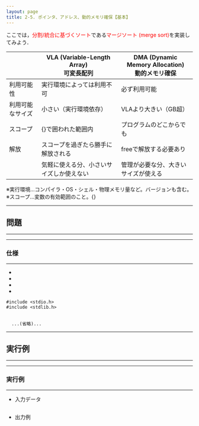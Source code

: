 ```yaml
---
layout: page
title: 2-5. ポインタ、アドレス、動的メモリ確保【基本】
---
```



ここでは，<font color="red">分割/統合に基づくソート</font>である<font color="red">マージソート (merge sort)</font>を実装してみよう．

||  VLA (Variable-Length Array)<br>可変長配列  |  DMA (Dynamic Memory Allocation)<br>動的メモリ確保  |
| ---- | ---- | ---- |
| 利用可能性 | 実行環境によっては利用不可 | 必ず利用可能 |
| 利用可能なサイズ | 小さい（実行環境依存） | VLAより大きい（GB超）  |
| スコープ | {}で囲われた範囲内 | プログラムのどこからでも |
| 解放 | スコープを過ぎたら勝手に解放される | freeで解放する必要あり |
|  | 気軽に使える分、小さいサイズしか使えない | 管理が必要な分、大きいサイズが使える |

※実行環境…コンパイラ・OS・シェル・物理メモリ量など。バージョンも含む。
※スコープ…変数の有効範囲のこと。{}

---
## 問題
---

---
### 仕様
---

- 

- 

- 

- 

```
#include <stdio.h>
#include <stdlib.h>


  ...(省略)...
```


---
## 実行例
---
---
### 実行例
---
- 入力データ
```
```
- 出力例
```

```

